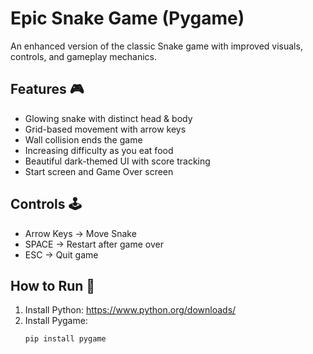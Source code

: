 # Epic Snake Game (Pygame)

An enhanced version of the classic Snake game with improved visuals, controls, and gameplay mechanics.

##  Features 🎮

- Glowing snake with distinct head & body
- Grid-based movement with arrow keys
- Wall collision ends the game
- Increasing difficulty as you eat food
- Beautiful dark-themed UI with score tracking
- Start screen and Game Over screen

##  Controls 🕹️

- Arrow Keys → Move Snake
- SPACE → Restart after game over
- ESC → Quit game

##  How to Run 🚀

1. Install Python: https://www.python.org/downloads/
2. Install Pygame:
   ```bash
   pip install pygame
